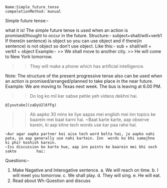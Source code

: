 ~~~ngMeta
Name:Simple_future_tense
compeletionMethod: munual
~~~



Simple future tense:-

what it is!
The simple future tense is used when an action is promised/thought to occur in the future.
Structure:-
subject+shall/will+verb1
If there(in sentence) is object so you can use object and if there(in sentence) is not object so don’t use object.
Like this:-
sub + shall/will + verb1 + object
Example:-
     >> We shall move to another city.
     >>  He will come to New York tomorrow.
 >> They will make a phone which has artificial intelligence.

Note: The structure of the present progressive tense also can be used when an action is promised/arranged/planned to take place in the near future.
Example:
We are moving to Texas next week.
The bus is leaving at 6.00 PM.

>> Do log ko mil kar sabse pehle yeh videos dekhni hai.

	@[youtube](zaDyU2l6fFg)

>> Ab aapko 30 mins ke liye aapas mei english mei inn topics ke baarein mei baat karni hai.
	~Baat karte karte, aap observe karein, ki aap kitne tech words use kar paa 	   rahe hai.

	~Aur agar aapka partner koi aisa tech word bolta hai, jo aapko nahi 	           	  pata, ya aap generally use nahi kartein. Inn 	words ko bhi samajhne 	  ki phir koshish karein.
	~Iss discussion ko karte hue, aap inn points ke baarein mei bhi soch sakte   	   hai:

Questions:-
1. Make Nagative and Interogative sentence.
a. We will reach on time.
b. I will meet you tomorrow.
c. We shall play.
d. They will sing.
e. He will eat.
2. Read about Wh-Question and discuss


